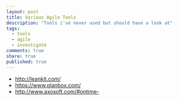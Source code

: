 ```yaml
---
layout: post
title: Various Agile Tools
description: "Tools i've never used but should have a look at"
tags: 
  - tools
  - agile
  - investigate
comments: true
share: true
published: true
---
```


 * http://leankit.com/
 * https://www.planbox.com/
 * http://www.axosoft.com/#ontime-